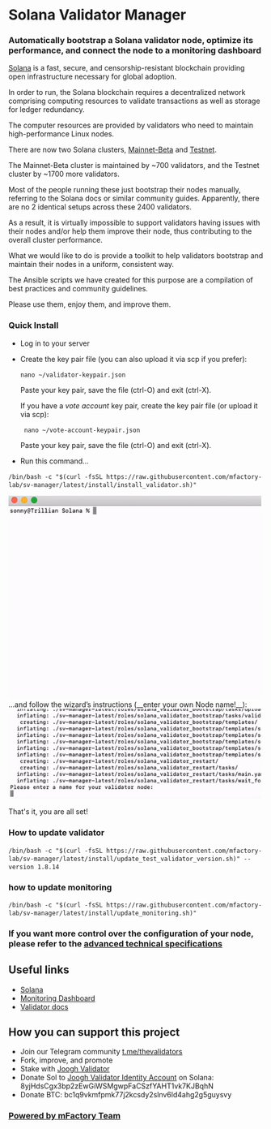 # Solana Validator Manager

### Automatically bootstrap a Solana validator node, optimize its performance, and connect the node to a monitoring dashboard

[Solana](https://solana.com/) is a fast, secure, and censorship-resistant blockchain providing open infrastructure necessary for global adoption.

In order to run, the Solana blockchain requires a decentralized network comprising computing resources to validate transactions as well as storage for ledger redundancy.

The computer resources are provided by validators who need to maintain high-performance Linux nodes.

There are now two Solana clusters, [Mainnet-Beta](https://explorer.solana.com/)  and [Testnet](https://explorer.solana.com/?cluster=testnet).

The Mainnet-Beta cluster is maintained by ~700 validators, and the Testnet cluster by ~1700 more validators.

Most of the people running these just bootstrap their nodes manually, referring to the Solana docs or similar community guides. Apparently, there are no 2 identical setups across these 2400 validators.

As a result, it is virtually impossible to support validators having issues with their nodes and/or help them improve their node, thus contributing to the overall cluster performance.

What we would like to do is provide a toolkit to help validators bootstrap and maintain their nodes in a uniform, consistent way.

The Ansible scripts we have created for this purpose are a compilation of best practices and community guidelines.

Please use them, enjoy them, and improve them.

### Quick Install

* Log in to your server
* Create the key pair file (you can also upload it via scp if you prefer):
  ````shell
  nano ~/validator-keypair.json
  ````   
  Paste your key pair, save the file (ctrl-O) and exit (ctrl-X).


  If you have a *vote account* key pair, create the key pair file (or upload it via scp):
  ````shell
   nano ~/vote-account-keypair.json
  ````  
  Paste your key pair, save the file (ctrl-O) and exit (ctrl-X).
* Run this command…

````shell
/bin/bash -c "$(curl -fsSL https://raw.githubusercontent.com/mfactory-lab/sv-manager/latest/install/install_validator.sh)"
````
  <img src="docs/launch.gif" width=500>
…and follow the wizard’s instructions (__enter your own Node name!__):

  <img src="docs/wizard.gif" width=500>

That's it, you are all set!

### How to update validator

````shell
/bin/bash -c "$(curl -fsSL https://raw.githubusercontent.com/mfactory-lab/sv-manager/latest/install/update_test_validator_version.sh)" --version 1.8.14
````

### how to update monitoring

````shell
/bin/bash -c "$(curl -fsSL https://raw.githubusercontent.com/mfactory-lab/sv-manager/latest/install/update_monitoring.sh)" 
````


### If you want more control over the configuration of your node, please refer to the [advanced technical specifications](docs/advanced.md)


## Useful links

* [Solana](https://solana.com/)
* [Monitoring Dashboard](https://solana.thevalidators.io/)
* [Validator docs](https://docs.solana.com/running-validator)

## How you can support this project

- Join our Telegram community [t.me/thevalidators](https://t.me/thevalidators)
- Fork, improve, and promote
- Stake with [Joogh Validator](https://solanabeach.io/validator/DPmsofVJ1UMRZADgwYAHotJnazMwohHzRHSoomL6Qcao)
- Donate Sol to [Joogh Validator Identity Account](https://joogh.io) on Solana: 8yjHdsCgx3bp2zEwGiWSMgwpFaCSzfYAHT1vk7KJBqhN
- Donate BTC: bc1q9vkmfpmk77j2kcsdy2slnv6ld4ahg2g5guysvy

### [Powered by mFactory Team](https://mfactory.tech)
